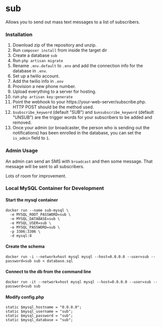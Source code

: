 sub
===
Allows you to send out mass text messages to a list of subscribers.

### Installation

1) Download zip of the repository and unzip.
2) Run `composer install` from inside the target dir
3) Create a database `sub` 
4) Run `php artisan migrate`
5) Rename `.env.default` to `.env` and add the connection info for the database in `.env`.
6) Set up a twilio account.
7) Add the twilio info in `.env`
8) Provision a new phone number.
9) Upload everything to a server for hosting.
10) run `php artisan key:generate`
11) Point the webhook to your https://your-web-server/subscribe.php.  HTTP POST should be the method used.
12) `$subscribe_keyword` (default "SUB") and `$unsubscribe_keyword` (default "UNSUB") are the trigger words for your subscribers to be added and removed.
13) Once your admin (or broadcaster, the person who is sending out the notifications) has been enrolled in the database, you can set the `is_admin` field to `1`.

### Admin Usage
An admin can send an SMS with `broadcast` and then some message.  That message will be sent to all subscribers.

Lots of room for improvement.

### Local MySQL Container for Development
#### Start the mysql container
```
docker run --name sub-mysql \
  -e MYSQL_ROOT_PASSWORD=sub \
  -e MYSQL_DATABASE=sub \
  -e MYSQL_USER=sub \
  -e MYSQL_PASSWORD=sub \
  -p 3306:3306 \
  -d mysql:8
```

#### Create the schema
```
docker run -i --network=host mysql mysql --host=0.0.0.0 --user=sub --password=sub sub < database.sql
```

#### Connect to the db from the command line
```
docker run -it --network=host mysql mysql --host=0.0.0.0 --user=sub --password=sub sub
```

#### Modify config.php
```
static $mysql_hostname = "0.0.0.0";
static $mysql_username = "sub";
static $mysql_password = "sub";
static $mysql_database = "sub";
```
